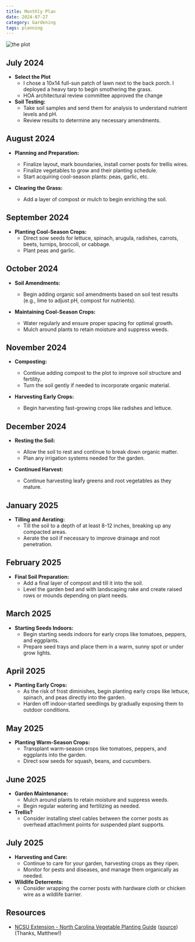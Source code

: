 ```yaml
---
title: Monthly Plan
date: 2024-07-27
category: Gardening
tags: planning
---
```


![the plot](https://github.com/user-attachments/assets/41ff140f-d3be-435f-98ca-478fdfe234f1)

## July 2024

- **Select the Plot**
    - I chose a 10x14 full-sun patch of lawn next to the back porch. I deployed a heavy tarp to begin smothering the grass.
    - HOA architectural review committee approved the change
- **Soil Testing:**
    - Take soil samples and send them for analysis to understand nutrient levels and pH.
    - Review results to determine any necessary amendments.

## August 2024

- **Planning and Preparation:**
    - Finalize layout, mark boundaries, install corner posts for trellis wires.
    - Finalize vegetables to grow and their planting schedule.
    - Start acquiring cool-season plants: peas, garlic, etc.

- **Clearing the Grass:**
    - Add a layer of compost or mulch to begin enriching the soil.

## September 2024

- **Planting Cool-Season Crops:**
    - Direct sow seeds for lettuce, spinach, arugula, radishes, carrots, beets, turnips, broccoli, or cabbage.
    - Plant peas and garlic.

## October 2024

- **Soil Amendments:**
    - Begin adding organic soil amendments based on soil test results (e.g., lime to adjust pH, compost for nutrients).

- **Maintaining Cool-Season Crops:**
    - Water regularly and ensure proper spacing for optimal growth.
    - Mulch around plants to retain moisture and suppress weeds.

## November 2024

- **Composting:**
    - Continue adding compost to the plot to improve soil structure and fertility.
    - Turn the soil gently if needed to incorporate organic material.

- **Harvesting Early Crops:**
    - Begin harvesting fast-growing crops like radishes and lettuce.

## December 2024

- **Resting the Soil:**
    - Allow the soil to rest and continue to break down organic matter.
    - Plan any irrigation systems needed for the garden.

- **Continued Harvest:**
    - Continue harvesting leafy greens and root vegetables as they mature.

## January 2025

- **Tilling and Aerating:**
    - Till the soil to a depth of at least 8-12 inches, breaking up any compacted areas.
    - Aerate the soil if necessary to improve drainage and root penetration.

## February 2025

- **Final Soil Preparation:**
    - Add a final layer of compost and till it into the soil.
    - Level the garden bed and with landscaping rake and create raised rows or mounds depending on plant needs.

## March 2025

- **Starting Seeds Indoors:**
    - Begin starting seeds indoors for early crops like tomatoes, peppers, and eggplants.
    - Prepare seed trays and place them in a warm, sunny spot or under grow lights.

## April 2025

- **Planting Early Crops:**
    - As the risk of frost diminishes, begin planting early crops like lettuce, spinach, and peas directly into the garden.
    - Harden off indoor-started seedlings by gradually exposing them to outdoor conditions.

## May 2025

- **Planting Warm-Season Crops:**
    - Transplant warm-season crops like tomatoes, peppers, and eggplants into the garden.
    - Direct sow seeds for squash, beans, and cucumbers.

## June 2025

- **Garden Maintenance:**
    - Mulch around plants to retain moisture and suppress weeds.
    - Begin regular watering and fertilizing as needed.
- **Trellis?**
    - Consider installing steel cables between the corner posts as overhead attachment points for suspended plant supports.

## July 2025

- **Harvesting and Care:**
    - Continue to care for your garden, harvesting crops as they ripen.
    - Monitor for pests and diseases, and manage them organically as needed.
- **Wildlife Deterrents:**
    - Consider wrapping the corner posts with hardware cloth or chicken wire as a wildlife barrier.

## Resources

- [NCSU Extension - North Carolina Vegetable Planting Guide](https://github.com/user-attachments/files/16404902/NC-Vegetable-Planting-Guide.pdf) ([source](https://extensiongardener.ces.ncsu.edu/wp-content/uploads/2016/07/NC-Vegetable-Planting-Guide.pdf?fwd=no)) (Thanks, Matthew!)